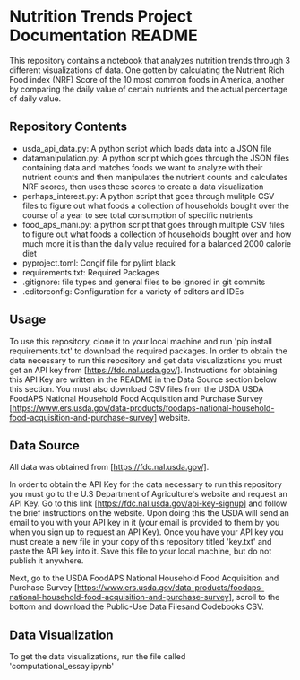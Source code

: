 # Nutrition Trends Project Documentation README

This repository contains a notebook that analyzes nutrition trends through 3 different visualizations of data. One gotten by calculating the Nutrient Rich Food index (NRF) Score of the 10 most common foods in America, another by comparing the daily value of certain nutrients and the actual percentage of daily value.


## Repository Contents
- usda_api_data.py: A python script which loads data into a JSON file 
- datamanipulation.py: A python script which goes through the JSON files containing data and matches foods we want to analyze with their nutrient counts and then manipulates the nutrient counts and calculates NRF scores, then uses these scores to create a data visualization
- perhaps_interest.py: A python script that goes through mulitple CSV files to figure out what foods a collection of households bought over the course of a year to see total consumption of specific nutrients 
- food_aps_mani.py: a python script that goes through multiple CSV files to figure out what foods a collection of households bought over and how much more it is than the daily value required for a balanced 2000 calorie diet 
- pyproject.toml: Congif file for pylint black
- requirements.txt: Required Packages
- .gitignore: file types and general files to be ignored in git commits
- .editorconfig: Configuration for a variety of editors and IDEs

## Usage

To use this repository, clone it to your local machine and run 'pip install requirements.txt' to download the required packages.  In order to obtain the data necessary to run this repository and get data visualizations you must get an API key from [https://fdc.nal.usda.gov/]. Instructions for obtaining this API Key are written in the README in the Data Source section below this section. You must also download CSV files from the USDA USDA FoodAPS National Household Food Acquisition and Purchase Survey [https://www.ers.usda.gov/data-products/foodaps-national-household-food-acquisition-and-purchase-survey] website.

## Data Source

All data was obtained from [https://fdc.nal.usda.gov/].

In order to obtain the API Key for the data necessary to run this repository you must go to the U.S Department of Agriculture's website and request an API Key. Go to this link [https://fdc.nal.usda.gov/api-key-signup] and follow the brief instructions on the website. Upon doing this the USDA will send an email to you with your API key in it (your email is provided to them by you when you sign up to request an API Key).
Once you have your API key you must create a new file in your copy of this repository titled 'key.txt' and paste the API key into it. Save this file to your local machine, but do not publish it anywhere.

Next, go to the USDA FoodAPS National Household Food Acquisition and Purchase Survey [https://www.ers.usda.gov/data-products/foodaps-national-household-food-acquisition-and-purchase-survey], scroll to the bottom and download the Public-Use Data Filesand Codebooks CSV.

## Data Visualization

To get the data visualizations, run the file called 'computational_essay.ipynb'
